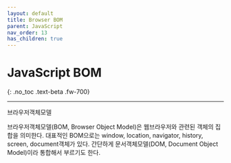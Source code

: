 ```yaml
---
layout: default
title: Browser BOM
parent: JavaScript
nav_order: 13
has_children: true
---
```


# JavaScript BOM
{: .no_toc .text-beta .fw-700}


---

브라우저객체모델

브라우저객체모델(BOM, Browser Object Model)은 웹브라우저와 관련된 객체의 집합을 의미한다.
대표적인 BOM으로는 window, location, navigator, history, screen, document객체가 있다.
간단하게 문서객체모델(DOM, Document Object Model)이라 통합해서 부르기도 한다.

    

